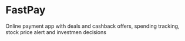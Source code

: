 # FastPay
Online payment app with deals and cashback offers, spending tracking, stock price alert and investmen decisions
